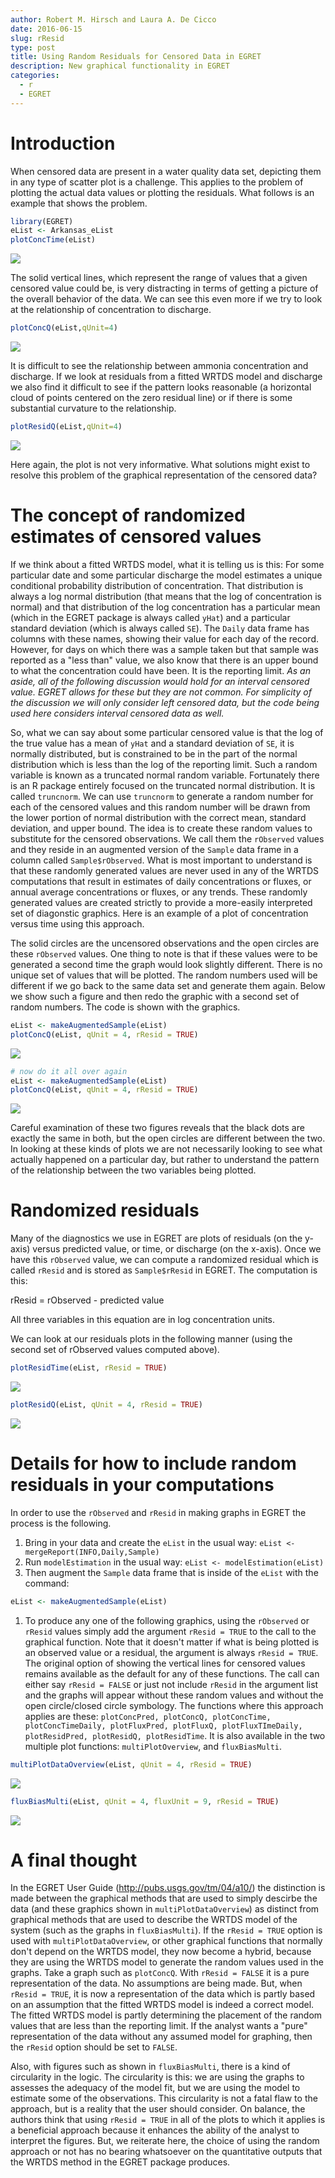```yaml
---
author: Robert M. Hirsch and Laura A. De Cicco
date: 2016-06-15
slug: rResid
type: post
title: Using Random Residuals for Censored Data in EGRET
description: New graphical functionality in EGRET
categories:
  - r
  - EGRET
---
```

Introduction
============

When censored data are present in a water quality data set, depicting them in any type of scatter plot is a challenge. This applies to the problem of plotting the actual data values or plotting the residuals. What follows is an example that shows the problem.

``` r
library(EGRET)
eList <- Arkansas_eList
plotConcTime(eList)
```

<img src='/../static/rResid/unnamed-chunk-1-1.png'/>

The solid vertical lines, which represent the range of values that a given censored value could be, is very distracting in terms of getting a picture of the overall behavior of the data. We can see this even more if we try to look at the relationship of concentration to discharge.

``` r
plotConcQ(eList,qUnit=4)
```

<img src='/../static/rResid/unnamed-chunk-2-1.png'/>

It is difficult to see the relationship between ammonia concentration and discharge. If we look at residuals from a fitted WRTDS model and discharge we also find it difficult to see if the pattern looks reasonable (a horizontal cloud of points centered on the zero residual line) or if there is some substantial curvature to the relationship.

``` r
plotResidQ(eList,qUnit=4)
```

<img src='/../static/rResid/unnamed-chunk-3-1.png'/>

Here again, the plot is not very informative. What solutions might exist to resolve this problem of the graphical representation of the censored data?

The concept of randomized estimates of censored values
======================================================

If we think about a fitted WRTDS model, what it is telling us is this: For some particular date and some particular discharge the model estimates a unique conditional probability distribution of concentration. That distribution is always a log normal distribution (that means that the log of concentration is normal) and that distribution of the log concentration has a particular mean (which in the EGRET package is always called `yHat`) and a particular standard deviation (which is always called `SE`). The `Daily` data frame has columns with these names, showing their value for each day of the record. However, for days on which there was a sample taken but that sample was reported as a "less than" value, we also know that there is an upper bound to what the concentration could have been. It is the reporting limit. *As an aside, all of the following discussion would hold for an interval censored value. EGRET allows for these but they are not common. For simplicity of the discussion we will only consider left censored data, but the code being used here considers interval censored data as well.*

So, what we can say about some particular censored value is that the log of the true value has a mean of `yHat` and a standard deviation of `SE`, it is normally distributed, but is constrained to be in the part of the normal distribution which is less than the log of the reporting limit. Such a random variable is known as a truncated normal random variable. Fortunately there is an R package entirely focused on the truncated normal distribution. It is called `truncnorm`. We can use `truncnorm` to generate a random number for each of the censored values and this random number will be drawn from the lower portion of normal distribution with the correct mean, standard deviation, and upper bound. The idea is to create these random values to substitute for the censored observations. We call them the `rObserved` values and they reside in an augmented version of the `Sample` data frame in a column called `Sample$rObserved`. What is most important to understand is that these randomly generated values are never used in any of the WRTDS computations that result in estimates of daily concentrations or fluxes, or annual average concentrations or fluxes, or any trends. These randomly generated values are created strictly to provide a more-easily interpreted set of diagonstic graphics. Here is an example of a plot of concentration versus time using this approach.

The solid circles are the uncensored observations and the open circles are these `rObserved` values. One thing to note is that if these values were to be generated a second time the graph would look slightly different. There is no unique set of values that will be plotted. The random numbers used will be different if we go back to the same data set and generate them again. Below we show such a figure and then redo the graphic with a second set of random numbers. The code is shown with the graphics.

``` r
eList <- makeAugmentedSample(eList)
plotConcQ(eList, qUnit = 4, rResid = TRUE)
```

<img src='/../static/rResid/unnamed-chunk-4-1.png'/>

``` r
# now do it all over again
eList <- makeAugmentedSample(eList)
plotConcQ(eList, qUnit = 4, rResid = TRUE)
```

<img src='/../static/rResid/unnamed-chunk-4-2.png'/>

Careful examination of these two figures reveals that the black dots are exactly the same in both, but the open circles are different between the two. In looking at these kinds of plots we are not necessarily looking to see what actually happened on a particular day, but rather to understand the pattern of the relationship between the two variables being plotted.

Randomized residuals
====================

Many of the diagnostics we use in EGRET are plots of residuals (on the y-axis) versus predicted value, or time, or discharge (on the x-axis). Once we have this `rObserved` value, we can compute a randomized residual which is called `rResid` and is stored as `Sample$rResid` in EGRET. The computation is this:

rResid = rObserved - predicted value

All three variables in this equation are in log concentration units.

We can look at our residuals plots in the following manner (using the second set of rObserved values computed above).

``` r
plotResidTime(eList, rResid = TRUE)
```

<img src='/../static/rResid/unnamed-chunk-5-1.png'/>

``` r
plotResidQ(eList, qUnit = 4, rResid = TRUE)
```

<img src='/../static/rResid/unnamed-chunk-5-2.png'/>

Details for how to include random residuals in your computations
================================================================

In order to use the `rObserved` and `rResid` in making graphs in EGRET the process is the following.

1.  Bring in your data and create the `eList` in the usual way: `eList <- mergeReport(INFO,Daily,Sample)`
2.  Run `modelEstimation` in the usual way: `eList <- modelEstimation(eList)`
3.  Then augment the `Sample` data frame that is inside of the `eList` with the command:

``` r
eList <- makeAugmentedSample(eList)
```

1.  To produce any one of the following graphics, using the `rObserved` or `rResid` values simply add the argument `rResid = TRUE` to the call to the graphical function. Note that it doesn't matter if what is being plotted is an observed value or a residual, the argument is always `rResid = TRUE`. The original option of showing the vertical lines for censored values remains available as the default for any of these functions. The call can either say `rResid = FALSE` or just not include `rResid` in the argument list and the graphs will appear without these random values and without the open circle/closed circle symbology. The functions where this approach applies are these: `plotConcPred, plotConcQ, plotConcTime, plotConcTimeDaily, plotFluxPred, plotFluxQ, plotFluxTImeDaily, plotResidPred, plotResidQ, plotResidTime`. It is also available in the two multiple plot functions: `multiPlotOverview`, and `fluxBiasMulti`.

``` r
multiPlotDataOverview(eList, qUnit = 4, rResid = TRUE)
```

<img src='/../static/rResid/unnamed-chunk-7-1.png'/>

``` r
fluxBiasMulti(eList, qUnit = 4, fluxUnit = 9, rResid = TRUE)
```

<img src='/../static/rResid/unnamed-chunk-8-1.png'/>

A final thought
===============

In the EGRET User Guide (<http://pubs.usgs.gov/tm/04/a10/>) the distinction is made between the graphical methods that are used to simply descirbe the data (and these graphics shown in `multiPlotDataOverview`) as distinct from graphical methods that are used to describe the WRTDS model of the system (such as the graphs in `fluxBiasMulti`). If the `rResid = TRUE` option is used with `multiPlotDataOverview`, or other graphical functions that normally don't depend on the WRTDS model, they now become a hybrid, because they are using the WRTDS model to generate the random values used in the graphs. Take a graph such as `plotConcQ`. With `rResid = FALSE` it is a pure representation of the data. No assumptions are being made. But, when `rResid = TRUE`, it is now a representation of the data which is partly based on an assumption that the fitted WRTDS model is indeed a correct model. The fitted WRTDS model is partly determining the placement of the random values that are less than the reporting limit. If the analyst wants a "pure" representation of the data without any assumed model for graphing, then the `rResid` option should be set to `FALSE`.

Also, with figures such as shown in `fluxBiasMulti`, there is a kind of circularity in the logic. The circularity is this: we are using the graphs to assesses the adequacy of the model fit, but we are using the model to estimate some of the observations. This circularity is not a fatal flaw to the approach, but is a reality that the user should consider. On balance, the authors think that using `rResid = TRUE` in all of the plots to which it applies is a beneficial approach because it enhances the ability of the analyst to interpret the figures. But, we reiterate here, the choice of using the random approach or not has no bearing whatsoever on the quantitative outputs that the WRTDS method in the EGRET package produces.
